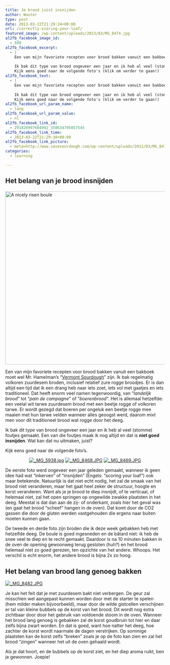 ```yaml
---
title: Je brood juist insnijden
author: Wouter
type: post
date: 2013-03-22T21:29:24+00:00
url: /correctly-scoring-your-loaf/
featured_image: /wp-content/uploads/2013/03/MG_8474.jpg
al2fb_facebook_image_id:
  - 599
al2fb_facebook_excerpt:
  - |
    Een van mijn favoriete recepten voor brood bakken vanuit een bakboek moet wel Mr. Hamelman's "Vermont Sourdough" zijn. Ik bak regelmatig volkoren zuurdesembroden, inclusief relatief zure rogge broodjes. Er is dan altijd een tijd dat ik een drang heb naar iets zoet, iets vol met gaatjes en iets traditioneel. Dat heeft enorm veel namen tegenwoordig, van "landelijk brood" tot "pain de campagne" of "boerenbrood". Het is allemaal hetzelfde: een veelal wit tarwe zuurdesembrood met een beetje rogge of volkoren tarwe. Er wordt gezegd dat boeren per ongeluk een beetje rogge mee maaien met hun tarwe velden wanneer alles geoogst werd, daarom mixt men voor dit traditioneel brood wat rogge door het deeg.
    
    Ik bak dit type van brood ongeveer een jaar en ik heb al veel (stomme) foutjes gemaakt. Een van die foutjes maak ik nog altijd en dat is niet goed insnijden. Wat kan dat nu uitmaken, juist?
    Kijk eens goed naar de volgende foto's (klik om verder te gaan!)
al2fb_facebook_text:
  - |
    Een van mijn favoriete recepten voor brood bakken vanuit een bakboek moet wel Mr. Hamelman's "Vermont Sourdough" zijn. Ik bak regelmatig volkoren zuurdesem broden, inclusief relatief zure rogge broodjes. Er is dan altijd een tijd dat ik een drang heb naar iets zoet, iets vol met gaatjes en iets traditioneel. Dat heeft enorm veel namen tegenwoordig, van "landelijk brood" tot "pain de campagne" of "boerenbrood". Het is allemaal hetzelfde: een veelal wit tarwe zuurdesem brood met een beetje rogge of volkoren tarwe. Er wordt gezegd dat boeren per ongeluk een beetje rogge mee maaien met hun tarwe velden wanneer alles geoogst werd, daarom mixt men voor dit traditioneel brood wat rogge door het deeg.
    
    Ik bak dit type van brood ongeveer een jaar en ik heb al veel (stomme) foutjes gemaakt. Een van die foutjes maak ik nog altijd en dat is niet goed insnijden. Wat kan dat nu uitmaken, juist?
    Kijk eens goed naar de volgende foto's (klik om verder te gaan!)
al2fb_facebook_url_param_name:
  - lang
al2fb_facebook_url_param_value:
  - nl
al2fb_facebook_link_id:
  - 291826997604992_350634795057545
al2fb_facebook_link_time:
  - 2013-03-22T21:29:30+00:00
al2fb_facebook_link_picture:
  - meta=http://www.savesourdough.com/wp-content/uploads/2013/03/MG_8474-300x200.jpg
categories:
  - learning

---
```

## Het belang van je brood insnijden<figure id="attachment_599" style="width: 300px" class="wp-caption aligncenter">

<div class="single-thumb">
      <img width="820" height="547" src="https://redzuurdesem.be/wp-content/uploads/2013/03/MG_8474.jpg" class="attachment-entry-thumb size-entry-thumb wp-post-image" alt="A nicely risen boule" srcset="https://redzuurdesem.be/wp-content/uploads/2013/03/MG_8474.jpg 1024w, https://redzuurdesem.be/wp-content/uploads/2013/03/MG_8474-300x200.jpg 300w, https://redzuurdesem.be/wp-content/uploads/2013/03/MG_8474-700x466.jpg 700w" sizes="(max-width: 820px) 100vw, 820px" />    </div>  

Een van mijn favoriete recepten voor brood bakken vanuit een bakboek moet wel Mr. Hamelman&#8217;s &#8220;[Vermont Sourdough][2]&#8221; zijn. Ik bak regelmatig volkoren zuurdesem broden, inclusief relatief zure rogge broodjes. Er is dan altijd een tijd dat ik een drang heb naar iets zoet, iets vol met gaatjes en iets traditioneel. Dat heeft enorm veel namen tegenwoordig, van &#8220;_landelijk brood_&#8221; tot &#8220;_pain de campagne_&#8221; of &#8220;_boerenbrood_&#8220;. Het is allemaal hetzelfde: een veelal wit tarwe zuurdesem brood met een beetje rogge of volkoren tarwe. Er wordt gezegd dat boeren per ongeluk een beetje rogge mee maaien met hun tarwe velden wanneer alles geoogst werd, daarom mixt men voor dit traditioneel brood wat rogge door het deeg.

Ik bak dit type van brood ongeveer een jaar en ik heb al veel (stomme) foutjes gemaakt. Een van die foutjes maak ik nog altijd en dat is **niet goed insnijden**. Wat kan dat nu uitmaken, juist?
  
Kijk eens goed naar de volgende foto&#8217;s.

<p style="text-align: center;"><a href="http://lh5.ggpht.com/-81BfVCDm4WU/UUzEpxVFYVI/AAAAAAAAGyQ/0b3AGW8S-eA/s1024/_MG_5938.jpg" link="https://picasaweb.google.com/108809100421188137955/Savesourdough#5858273437197623634" title="" ><img src="http://lh5.ggpht.com/-81BfVCDm4WU/UUzEpxVFYVI/AAAAAAAAGyQ/0b3AGW8S-eA/w400-o/_MG_5938.jpg" alt="_MG_5938.jpg" title="" class="alignleft pe2-photo"  /></a> <a href="http://lh5.ggpht.com/-azE8YXmTmjU/UUzEsEkgm_I/AAAAAAAAGyY/0qfHoalpdq8/s1024/_MG_8468.JPG" link="https://picasaweb.google.com/108809100421188137955/Savesourdough#5858273476722334706" title="" ><img src="http://lh5.ggpht.com/-azE8YXmTmjU/UUzEsEkgm_I/AAAAAAAAGyY/0qfHoalpdq8/w400-o/_MG_8468.JPG" alt="_MG_8468.JPG" title="" class="alignleft pe2-photo"  /></a> <a href="http://lh5.ggpht.com/-D4dqO9SiXoI/UUzEtR-XF4I/AAAAAAAAGyg/mLsQ6OT5D98/s1024/_MG_8469.JPG" link="https://picasaweb.google.com/108809100421188137955/Savesourdough#5858273497500292994" title="" ><img src="http://lh5.ggpht.com/-D4dqO9SiXoI/UUzEtR-XF4I/AAAAAAAAGyg/mLsQ6OT5D98/w400-o/_MG_8469.JPG" alt="_MG_8469.JPG" title="" class="alignleft pe2-photo"  /></a></p>

<div style="clear: both;">
  
  <p>
    De eerste foto werd ongeveer een jaar geleden gemaakt, wanneer ik geen idee had wat &#8220;inkerven&#8221; of &#8220;insnijden&#8221; (Engels: &#8220;scoring your loaf&#8221;) ook maar betekende. Natuurlijk is dat niet echt nodig, het zal de smaak van het brood niet veranderen, maar het gaat heel zeker de structuur, hoogte en korst veranderen. Want als je je brood te diep insnijdt, of te verticaal, of helemaal niet, zal het open springen op ongewilde zwakke plaatsten in het deeg. Meestal is dat dan aan de zij- of onderkant, zoals hier het geval was (en gaat het brood &#8220;scheef&#8221; hangen in de oven). Dat komt door de CO2 gassen die door de gluten werden vastgehouden die ergens naar buiten moeten kunnen gaan.
  </p>
</div>

De tweede en derde foto zijn broden die ik deze week gebakken heb met hetzelfde deeg. De boule is goed ingesneden en de bâtard niet: ik heb de snee veel te diep en te recht gemaakt. Daardoor is na 10 minuten bakken in de oven de opening gewoonweg terug gesloten (huh?) en het brood helemaal niet zo goed gerezen, ten opzichte van het andere. Whoops. Het verschil is echt enorm, het andere brood is bijna 2x zo hoog.

## Het belang van brood lang genoeg bakken


<a href="http://lh3.ggpht.com/-jlFDMm2xyb8/UUzEuiqom4I/AAAAAAAAGyo/hRtUY2I89cQ/s1024/_MG_8482.JPG" link="https://picasaweb.google.com/108809100421188137955/Savesourdough#5858273519160826754" title="" ><img src="http://lh3.ggpht.com/-jlFDMm2xyb8/UUzEuiqom4I/AAAAAAAAGyo/hRtUY2I89cQ/w400-o/_MG_8482.JPG" alt="_MG_8482.JPG" title="" class="alignleft pe2-photo"  /></a>

Je kan het feit dat je met zuurdesem bakt niet verbergen. De geur zal misschien wel aangepast kunnen worden door met de starter te spelen (hem milder maken bijvoorbeeld), maar door de wilde gistcellen verschijnen er tal van kleine bubbels op de korst van het brood. Dit wordt nog extra zichtbaar door door het gebruik van voldoende stoom in de oven. Wanneer het brood lang genoeg is gebakken zal de korst goudbruin tot hier en daar zelfs bijna zwart worden. En dat is goed, want hoe natter het deeg, hoe zachter de korst wordt naarmate de dagen verstrijken. Op sommige plaatsten kan de korst zelfs &#8220;breken&#8221; zoals je op de foto kan zien en zal het brood &#8220;zingen&#8221; wanneer het uit de oven gehaald wordt.
  
Als je dat hoort, en de bubbels op de korst ziet, en het diep aroma ruikt, ben je gewonnen. Joepie!

<p class="clear">

 [1]: https://redzuurdesem.be/wp-content/uploads/2013/03/MG_8474.jpg
 [2]: https://redzuurdesem.be/vermont-style-sourdough/ "Vermont Style Sourdough"